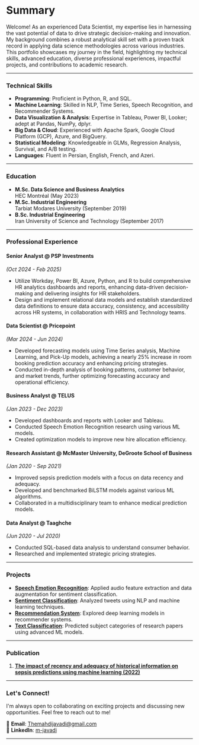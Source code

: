 # Summary

Welcome! As an experienced Data Scientist, my expertise lies in harnessing the vast 
potential of data to drive strategic decision-making and innovation. My background 
combines a robust analytical skill set with a proven track record in applying data 
science methodologies across various industries. This portfolio showcases my journey 
in the field, highlighting my technical skills, advanced education, diverse 
professional experiences, impactful projects, and contributions to academic research.


---

### Technical Skills

- **Programming**: Proficient in Python, R, and SQL.
- **Machine Learning**: Skilled in NLP, Time Series, Speech Recognition, and Recommender Systems.
- **Data Visualization & Analysis**: Expertise in Tableau, Power BI, Looker; adept at Pandas, NumPy, dplyr.
- **Big Data & Cloud**: Experienced with Apache Spark, Google Cloud Platform (GCP), Azure, and BigQuery.
- **Statistical Modeling**: Knowledgeable in GLMs, Regression Analysis, Survival, and A/B testing.
- **Languages**: Fluent in Persian, English, French, and Azeri.



---

### Education
- **M.Sc. Data Science and Business Analytics**  
  HEC Montréal (May 2023)
- **M.Sc. Industrial Engineering**  
  Tarbiat Modares University (September 2019)
- **B.Sc. Industrial Engineering**  
  Iran University of Science and Technology (September 2017)

---

### Professional Experience



#### Senior Analyst @ PSP Investments
*(Oct 2024 - Feb 2025)*
- Utilize Workday, Power BI, Azure, Python, and R to build comprehensive HR analytics dashboards and
reports, enhancing data-driven decision-making and delivering insights for HR stakeholders.
- Design and implement relational data models and establish standardized data definitions to ensure data
accuracy, consistency, and accessibility across HR systems, in collaboration with HRIS and Technology teams.



#### Data Scientist @ Pricepoint
*(Mar 2024 - Jun 2024)*
- Developed forecasting models using Time Series analysis, Machine Learning, and Pick-Up models, achieving a nearly 25% increase in room booking prediction accuracy and enhancing pricing strategies.
- Conducted in-depth analysis of booking patterns, customer behavior, and market trends, further optimizing forecasting accuracy and operational efficiency.


#### Business Analyst @ TELUS
*(Jan 2023 - Dec 2023)*
- Developed dashboards and reports with Looker and Tableau.
- Conducted Speech Emotion Recognition research using various ML models.
- Created optimization models to improve new hire allocation efficiency.

#### Research Assistant @ McMaster University, DeGroote School of Business
*(Jan 2020 - Sep 2021)*
- Improved sepsis prediction models with a focus on data recency and adequacy.
- Developed and benchmarked BiLSTM models against various ML algorithms.
- Collaborated in a multidisciplinary team to enhance medical prediction models.

#### Data Analyst @ Taaghche
*(Jun 2020 - Jul 2020)*
- Conducted SQL-based data analysis to understand consumer behavior.
- Researched and implemented strategic pricing strategies.

---

### Projects

- [**Speech Emotion Recognition**](https://github.com/m-djawadi/SER): Applied audio feature extraction and data augmentation for sentiment classification.
- [**Sentiment Classification**](https://github.com/m-djawadi/Twitter_OnlineLearning): Analyzed tweets using NLP and machine learning techniques.
- [**Recommendation System**](https://github.com/m-djawadi/Recom_Sys): Explored deep learning models in recommender systems.
- [**Text Classification**](https://github.com/m-djawadi/Txt_classification): Predicted subject categories of research papers using advanced ML models.

---

### Publication

1. [**The impact of recency and adequacy of historical information on sepsis predictions using machine learning (2022)**](https://doi.org/10.1038/s41598-021-00220-x)

---


### Let's Connect!

I'm always open to collaborating on exciting projects and discussing new opportunities. Feel free to reach out to me!

📧 **Email**: [Themahdijavadi@gmail.com](mailto:Themahdijavadi@gmail.com)  
🔗 **LinkedIn**: [m-javadi](https://www.linkedin.com/in/m-javadi/)

---
